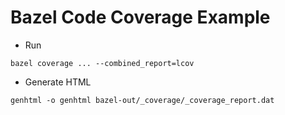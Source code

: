 # Bazel Code Coverage Example

- Run

```
bazel coverage ... --combined_report=lcov
```

- Generate HTML

```
genhtml -o genhtml bazel-out/_coverage/_coverage_report.dat
```